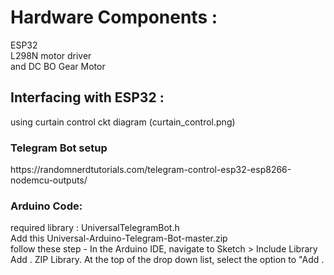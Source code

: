 <h1>Hardware Components :</h1>
<p>ESP32<br>
L298N motor driver<br>
and DC BO Gear Motor</p>
<h2>Interfacing with ESP32 :</h2>
<p>using curtain control ckt diagram (curtain_control.png) </p> 
<h3>Telegram Bot setup </h3>
https://randomnerdtutorials.com/telegram-control-esp32-esp8266-nodemcu-outputs/
<h3>Arduino Code:</h3>
<p>required library : UniversalTelegramBot.h <br>
Add this Universal-Arduino-Telegram-Bot-master.zip <br>
follow these step - In the Arduino IDE, navigate to Sketch > Include Library <br>
Add . ZIP Library. At the top of the drop down list, select the option to "Add . </p>
